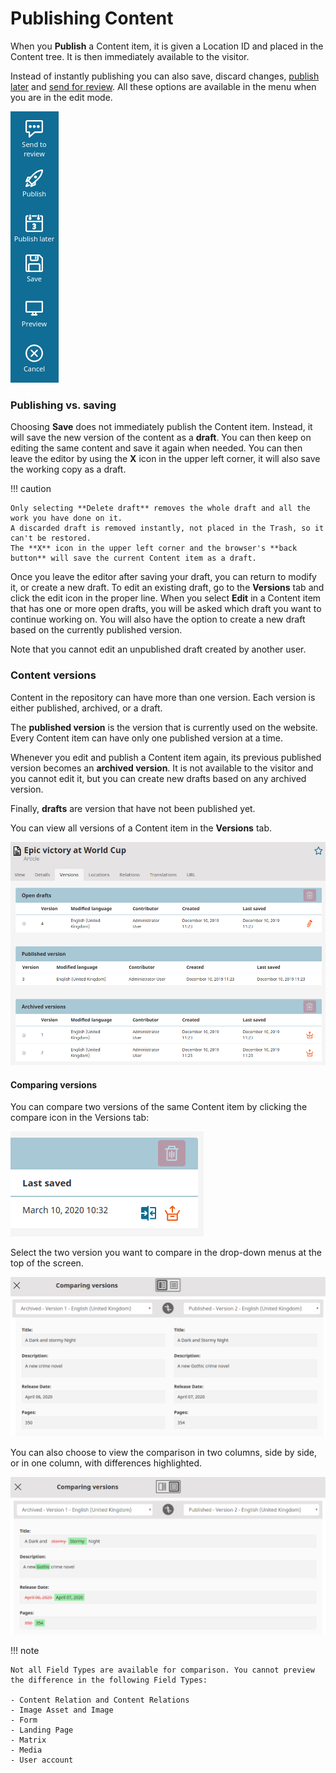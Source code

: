 # Publishing Content

When you **Publish** a Content item, it is given a Location ID and placed in the Content tree.
It is then immediately available to the visitor.

Instead of instantly publishing you can also save, discard changes, [publish later](advanced_publishing_options.md#date-based-publishing) and [send for review](editorial_workflow.md).
All these options are available in the menu when you are in the edit mode.

![Publishing options](img/publishing_options.png "Publishing options")

### Publishing vs. saving

Choosing **Save** does not immediately publish the Content item.
Instead, it will save the new version of the content as a **draft**.
You can then keep on editing the same content and save it again when needed.
You can then leave the editor by using the **X** icon in the upper left corner, it will also save the working copy as a draft.

!!! caution

    Only selecting **Delete draft** removes the whole draft and all the work you have done on it.
    A discarded draft is removed instantly, not placed in the Trash, so it can't be restored.
    The **X** icon in the upper left corner and the browser's **back button** will save the current Content item as a draft.

Once you leave the editor after saving your draft, you can return to modify it, or create a new draft.
To edit an existing draft, go to the **Versions** tab and click the edit icon in the proper line.
When you select **Edit** in a Content item that has one or more open drafts, you will be asked which draft you want to continue working on.
You will also have the option to create a new draft based on the currently published version.

Note that you cannot edit an unpublished draft created by another user.

### Content versions

Content in the repository can have more than one version.
Each version is either published, archived, or a draft.

The **published version** is the version that is currently used on the website.
Every Content item can have only one published version at a time.

Whenever you edit and publish a Content item again, its previous published version becomes an **archived version**.
It is not available to the visitor and you cannot edit it, but you can create new drafts based on any archived version.

Finally, **drafts** are version that have not been published yet.

You can view all versions of a Content item in the **Versions** tab.

![All versions of a Content item](img/content_item_versions.png "All versions of a Content item")

#### Comparing versions

You can compare two versions of the same Content item by clicking the compare icon
in the Versions tab:

![](img/compare_icon.png)

Select the two version you want to compare in the drop-down menus at the top of the screen.

![](img/compare_results_2_col.png "Version comparison in two-column view")

You can also choose to view the comparison in two columns, side by side,
or in one column, with differences highlighted.

![](img/compare_results_1_col.png "Version comparison in one-column view")

!!! note

    Not all Field Types are available for comparison. You cannot preview the difference in the following Field Types:

    - Content Relation and Content Relations
    - Image Asset and Image
    - Form
    - Landing Page
    - Matrix
    - Media
    - User account
